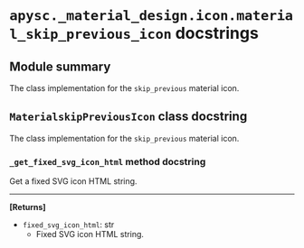 # `apysc._material_design.icon.material_skip_previous_icon` docstrings

## Module summary

The class implementation for the `skip_previous` material icon.

## `MaterialskipPreviousIcon` class docstring

The class implementation for the `skip_previous` material icon.

### `_get_fixed_svg_icon_html` method docstring

Get a fixed SVG icon HTML string.<hr>

**[Returns]**

- `fixed_svg_icon_html`: str
  - Fixed SVG icon HTML string.